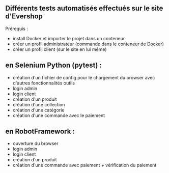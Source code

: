 ## Différents tests automatisés effectués sur le site d'Evershop
Prérequis :
  - install Docker et importer le projet dans un conteneur
  - créer un profil administrateur (commande dans le conteneur de Docker)
  - créer un profil client (sur le site en lui même)

## en Selenium Python (pytest) :
  - création d'un fichier de config pour le chargement du browser avec d'autres fonctionnalités outils
  - login admin
  - login client
  - création d'un produit
  - création d'une collection
  - création d'une catégorie
  - création d'une commande avec le paiement

## en RobotFramework :
  - ouverture du browser
  - login admin
  - login client
  - création d'un produit
  - création d'une commande avec paiement + vérification du paiement
  
